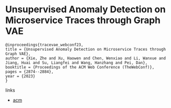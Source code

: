 # Unsupervised Anomaly Detection on Microservice Traces through Graph VAE

```
@inproceedings{tracevae_webconf23,
title = {Unsupervised Anomaly Detection on Microservice Traces through Graph VAE},
author = {Xie, Zhe and Xu, Haowen and Chen, Wenxiao and Li, Wanxue and Jiang, Huai and Su, Liangfei and Wang, Hanzhang and Pei, Dan},
booktitle = {Proceedings of the ACM Web Conference (TheWebConf)},
pages = {2874--2884},
year = {2023}
}
```

links
- [acm](https://dl.acm.org/doi/10.1145/3543507.3583215)
